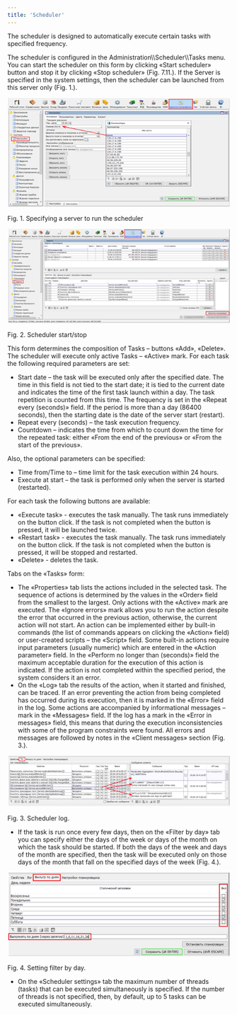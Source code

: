 ```yaml
---
title: 'Scheduler'
---
```


The scheduler is designed to automatically execute certain tasks with specified frequency.

The scheduler is configured in the Administration\\\\Scheduler\\\\Tasks menu. You can start the scheduler on this form by clicking «Start scheduler» button and stop it by clicking «Stop scheduler» (Fig. 7.11.). If the Server is specified in the system settings, then the scheduler can be launched from this server only (Fig. 1.).

![](images/Scheduler_server.png)

Fig. 1. Specifying a server to run the scheduler

![](images/Scheduler_start.png)

Fig. 2. Scheduler start/stop

This form determines the composition of Tasks – buttons «Add», «Delete».  The scheduler will execute only active Tasks – «Active» mark. For each task the following required parameters are set:

-   Start date – the task will be executed only after the specified date. The time in this field is not tied to the start date; it is tied to the current date and indicates the time of the first task launch within a day. The task repetition is counted from this time. The frequency is set in the «Repeat every (seconds)» field. If the period is more than a day (86400 seconds), then the starting date is the date of the server start (restart).
-   Repeat every (seconds) – the task execution frequency.
-   Countdown – indicates the time from which to count down the time for the repeated task: either «From the end of the previous» or «From the start of the previous».

Also, the optional parameters can be specified:

-   Time from/Time to – time limit for the task execution within 24 hours.
-   Execute at start – the task is performed only when the server is started (restarted).

For each task the following buttons are available:

-   «Execute task» - executes the task manually. The task runs immediately on the button click. If the task is not completed when the button is pressed, it will be launched twice.
-   «Restart task» - executes the task manually. The task runs immediately on the button click. If the task is not completed when the button is pressed, it will be stopped and restarted.
-   «Delete» - deletes the task.

Tabs on the «Tasks» form:

-   The «Properties» tab lists the actions included in the selected task. The sequence of actions is determined by the values in the «Order» field from the smallest to the largest. Only actions with the «Active» mark are executed. The «Ignore errors» mark allows you to run the action despite the error that occurred in the previous action, otherwise, the current action will not start. An action can be implemented either by built-in commands (the list of commands appears on clicking the «Action» field) or user-created scripts – the «Script» field. Some built-in actions require input parameters (usually numeric) which are entered in the «Action parameter» field. In the «Perform no longer than (seconds)» field the maximum acceptable duration for the execution of this action is indicated. If the action is not completed within the specified period, the system considers it an error.
-   On the «Log» tab the results of the action, when it started and finished, can be traced. If an error preventing the action from being completed has occurred during its execution, then it is marked in the «Error» field in the log. Some actions are accompanied by informational messages – mark in the «Messages» field. If the log has a mark in the «Error in messages» field, this means that during the execution inconsistencies with some of the program constraints were found. All errors and messages are followed by notes in the «Client messages» section (Fig. 3.).

![](images/Scheduler_log.png)

Fig. 3. Scheduler log.

-   If the task is run once every few days, then on the «Filter by day» tab you can specify either the days of the week or days of the month on which the task should be started. If both the days of the week and days of the month are specified, then the task will be executed only on those days of the month that fall on the specified days of the week (Fig. 4.).

![](images/Scheduler_time.png)

Fig. 4. Setting filter by day.

-   On the «Scheduler settings» tab the maximum number of threads (tasks) that can be executed simultaneously is specified. If the number of threads is not specified, then, by default, up to 5 tasks can be executed simultaneously.
